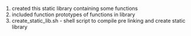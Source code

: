 1. created this static library containing some functions
2. included function prototypes of functions in library
3. create_static_lib.sh - shell script to compile pre linking and create static library
